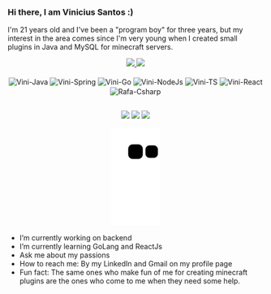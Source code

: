 ### Hi there, I am Vinicius Santos :)

 I'm 21 years old and I've been a "program boy" for three years, but my interest in the area comes since I'm very young when I created small plugins in Java and MySQL for minecraft servers.


<div align="center">
  <a href="https://github.com/vinicarvalhosantos">
  <img height="180em" src="https://github-readme-stats.vercel.app/api?username=vinicarvalhosantos&show_icons=true&theme=dracula&include_all_commits=true&count_private=true"/>
  <img height="180em" src="https://github-readme-stats.vercel.app/api/top-langs/?username=vinicarvalhosantos&layout=compact&langs_count=7&theme=dracula"/>
  </a>
</div>

<div align="center" style="display: inline_block"><br>
  <img align="center" alt="Vini-Java" height="45" width="60" src="https://cdn.jsdelivr.net/gh/devicons/devicon/icons/java/java-original-wordmark.svg">
  <img align="center" alt="Vini-Spring" height="45" width="60" src="https://cdn.jsdelivr.net/gh/devicons/devicon/icons/spring/spring-original-wordmark.svg">
  <img align="center" alt="Vini-Go" height="45" width="60" src="https://cdn.jsdelivr.net/gh/devicons/devicon/icons/go/go-original-wordmark.svg">
  <img align="center" alt="Vini-NodeJs" height="45" width="60" src="https://cdn.jsdelivr.net/gh/devicons/devicon/icons/nodejs/nodejs-original.svg">
  <img align="center" alt="Vini-TS" height="45" width="60" src="https://cdn.jsdelivr.net/gh/devicons/devicon/icons/typescript/typescript-original.svg">
  <img align="center" alt="Vini-React" height="45" width="60" src="https://cdn.jsdelivr.net/gh/devicons/devicon/icons/react/react-original-wordmark.svg">
  <img align="center" alt="Rafa-Csharp" height="45" width="60" src="https://cdn.jsdelivr.net/gh/devicons/devicon/icons/angularjs/angularjs-original.svg">
</div>

##

<div align="center"> 
  <a href = "mailto:viniciuscarvalhomine@gmail.com"><img src="https://img.shields.io/badge/-Gmail-%23333?style=for-the-badge&logo=gmail&logoColor=white" target="_blank"></a>
  <a href="https://www.linkedin.com/in/viniciuscarvalhosantos/" target="_blank"><img src="https://img.shields.io/badge/-LinkedIn-%230077B5?style=for-the-badge&logo=linkedin&logoColor=white" target="_blank"></a> 
  <a href="https://www.twitch.tv/zvinniie" target="_blank"><img src="https://img.shields.io/badge/Twitch-9146FF?style=for-the-badge&logo=twitch&logoColor=white" target="_blank"></a>
 
  ![Snake animation](https://github.com/rafaballerini/rafaballerini/blob/output/github-contribution-grid-snake.svg)
 
</div>

- I’m currently working on backend
- I’m currently learning GoLang and ReactJs
- Ask me about my passions
- How to reach me: By my LinkedIn and Gmail on my profile page
- Fun fact: The same ones who make fun of me for creating minecraft plugins are the ones who come to me when they need some help.

